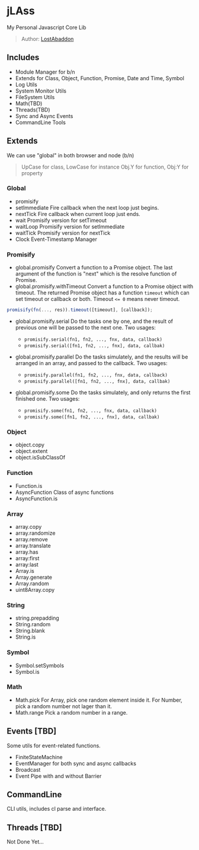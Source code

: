 # jLAss

My Personal Javascript Core Lib

> Author: [LostAbaddon](mailto:lostabaddon@gmail.com)

## Includes

-	Module Manager for b/n
-	Extends for Class, Object, Function, Promise, Date and Time, Symbol
-	Log Utils
-	System Monitor Utils
-	FileSystem Utils
-	Math(TBD)
-	Threads(TBD)
-	Sync and Async Events
-	CommandLine Tools

## Extends

We can use "global" in both browser and node (b/n)

> UpCase for class, LowCase for instance
> Obj.Y for function, Obj:Y for property

### Global

-	promisify
-	setImmediate
	Fire callback when the next loop just begins.
-	nextTick
	Fire callback when current loop just ends.
-	wait
	Promisify version for setTimeout
-	waitLoop
	Promisify version for setImmediate
-	waitTick
	Promisify version for nextTick
-	Clock
	Event-Timestamp Manager

### Promisify

-	global.promisify
	Convert a function to a Promise object.
	The last argument of the function is "next" which is the resolve function of Promise.
-	global.promisify.withTimeout
	Convert a function to a Promise object with timeout.
    The returned Promise object has a function `timeout` which can set timeout or callback or both.
    Timeout `<= 0` means never timeout.
```javascript
promisify(fn(..., res)).timeout([timeout], [callback]);
```
-   global.promisify.serial
	Do the tasks one by one, and the result of previous one will be passed to the next one.
	Two usages:
	-	`promisify.serial(fn1, fn2, ..., fnx, data, callback)`
	-	`promisify.serial([fn1, fn2, ..., fnx], data, callbak)`
-   global.promisify.parallel
	Do the tasks simulately, and the results will be arranged in an array, and passed to the callback.
	Two usages:
	-	`promisify.parallel(fn1, fn2, ..., fnx, data, callback)`
	-	`promisify.parallel([fn1, fn2, ..., fnx], data, callbak)`

-   global.promisify.some
	Do the tasks simulately, and only returns the first finished one.
	Two usages:
	-	`promisify.some(fn1, fn2, ..., fnx, data, callback)`
	-	`promisify.some([fn1, fn2, ..., fnx], data, callbak)`

### Object

-	object.copy
-	object.extent
-	object.isSubClassOf

### Function

-	Function.is
-	AsyncFunction
	Class of async functions
-	AsyncFunction.is

### Array

-	array.copy
-	array.randomize
-	array.remove
-	array.translate
-	array.has
-	array:first
-	array:last
-	Array.is
-	Array.generate
-	Array.random
-	uint8Array.copy

### String

-	string.prepadding
-	String.random
-	String.blank
-	String.is

### Symbol

-	Symbol.setSymbols
-	Symbol.is

### Math

-	Math.pick
	For Array, pick one random element inside it.
	For Number, pick a random number not lager than it.
-	Math.range
	Pick a random number in a range.

## Events [TBD]

Some utils for event-related functions.

-	FiniteStateMachine
-	EventManager for both sync and async callbacks
-	Broadcast
-	Event Pipe with and without Barrier

## CommandLine

CLI utils, includes cl parse and interface.

## Threads [TBD]

Not Done Yet...